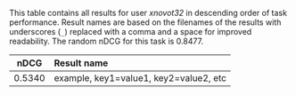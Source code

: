This table contains all results for user *xnovot32* in descending order of task
performance.  Result names are based on the filenames of the results with
underscores (`_`) replaced with a comma and a space for improved readability.
The random nDCG for this task is 0.8477.

| nDCG | Result name |
|------|:------------|
| 0.5340 | example, key1=value1, key2=value2, etc |
